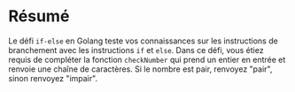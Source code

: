 # Résumé

Le défi `if-else` en Golang teste vos connaissances sur les instructions de branchement avec les instructions `if` et `else`. Dans ce défi, vous étiez requis de compléter la fonction `checkNumber` qui prend un entier en entrée et renvoie une chaîne de caractères. Si le nombre est pair, renvoyez "pair", sinon renvoyez "impair".
